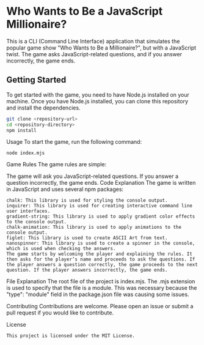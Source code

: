 # Who Wants to Be a JavaScript Millionaire?

This is a CLI (Command Line Interface) application that simulates the popular game show "Who Wants to Be a Millionaire?", but with a JavaScript twist. The game asks JavaScript-related questions, and if you answer incorrectly, the game ends.

## Getting Started

To get started with the game, you need to have Node.js installed on your machine. Once you have Node.js installed, you can clone this repository and install the dependencies.

```bash
git clone <repository-url>
cd <repository-directory>
npm install
```

Usage
To start the game, run the following command:
```
node index.mjs
```

Game Rules
The game rules are simple:

The game will ask you JavaScript-related questions.
If you answer a question incorrectly, the game ends.
Code Explanation
The game is written in JavaScript and uses several npm packages:
```
chalk: This library is used for styling the console output.
inquirer: This library is used for creating interactive command line user interfaces.
gradient-string: This library is used to apply gradient color effects to the console output.
chalk-animation: This library is used to apply animations to the console output.
figlet: This library is used to create ASCII Art from text.
nanospinner: This library is used to create a spinner in the console, which is used when checking the answers.
The game starts by welcoming the player and explaining the rules. It then asks for the player’s name and proceeds to ask the questions. If the player answers a question correctly, the game proceeds to the next question. If the player answers incorrectly, the game ends.
```

File Explanation
The root file of the project is index.mjs. The .mjs extension is used to specify that the file is a module. This was necessary because the "type": "module" field in the package.json file was causing some issues.

Contributing
Contributions are welcome. Please open an issue or submit a pull request if you would like to contribute.

License
```
This project is licensed under the MIT License.
```
